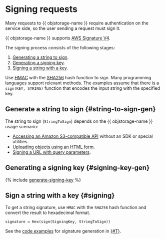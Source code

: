 # Signing requests


Many requests to {{ objstorage-name }} require authentication on the service side, so the user sending a request must sign it.

{{ objstorage-name }} supports [AWS Signature V4](https://docs.aws.amazon.com/AmazonS3/latest/API/sig-v4-authenticating-requests.html).

The signing process consists of the following stages:

1. [Generating a string to sign](#string-to-sign-gen).
1. [Generating a signing key](#signing-key-gen).
1. [Signing a string with a key](#signing).

Use [HMAC](https://ru.wikipedia.org/wiki/HMAC) with the [SHA256](https://ru.wikipedia.org/wiki/SHA-2) hash function to sign. Many programming languages support relevant methods. The examples assume that there is a `sign(KEY, STRING)` function that encodes the input string with the specified key.

## Generate a string to sign {#string-to-sign-gen}

The string to sign (`StringToSign`) depends on the {{ objstorage-name }} usage scenario:

* [Accessing an Amazon S3-compatible API](./index.md) without an SDK or special utilities.
* [Uploading objects using an HTML form](../concepts/presigned-post-forms.md).
* [Signing a URL with query parameters](../concepts/pre-signed-urls.md).


## Generating a signing key {#signing-key-gen}

{% include [generate-signing-key](../../_includes/storage/generate-signing-key.md) %}

## Sign a string with a key {#signing}

To get a string signature, use `HMAC` with the `SHA256` hash function and convert the result to hexadecimal format.

```text
signature = Hex(sign(SigningKey, StringToSign))
```

See the [code examples](../concepts/pre-signed-urls.md#code-examples) for signature generation in [{#T}](../concepts/pre-signed-urls.md).